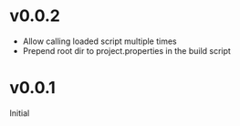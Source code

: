 # v0.0.2

* Allow calling loaded script multiple times
* Prepend root dir to project.properties in the build script

# v0.0.1

Initial
